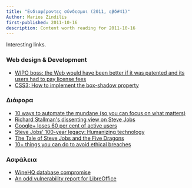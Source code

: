 ```yaml
---
title: "Ενδιαφέροντες σύνδεσμοι (2011, εβδ#41)"
Author: Marios Zindilis
first-published: 2011-10-16
description: Content worth reading for 2011-10-16
---
```


Interesting links.

<!-- read more -->

<h3>Web design & Development</h3>
<ul><li><a href="http://boingboing.net/2011/10/08/wipo-boss-the-web-would-have-been-better-if-it-was-patented-and-its-users-had-to-pay-license-fees.html">WIPO boss: the Web would have been better if it was patented and its users had to pay license fees</a></li>
<li><a href="http://www.techrepublic.com/blog/webmaster/css3-how-to-implement-the-box-shadow-property/743">CSS3: How to implement the box-shadow property</a></li>
</ul>

<h3>Διάφορα</h3>
<ul><li><a href="http://www.techrepublic.com/blog/10things/10-ways-to-automate-the-mundane-so-you-can-focus-on-what-matters/2752">10 ways to automate the mundane (so you can focus on what matters)</a></li>
<li><a href="http://latimesblogs.latimes.com/technology/2011/10/steve-jobs-stallman-dissenting-view.html">Richard Stallman's dissenting view on Steve Jobs</a></li>
<li><a href="http://www.theinquirer.net/inquirer/news/2115879/google-loses-cent-active-users">Google+ loses 60 per cent of active users</a></li>
<li><a href="http://www.techrepublic.com/blog/hiner/steve-jobs-100-year-legacy-humanizing-technology/9399">Steve Jobs' 100-year legacy: Humanizing technology</a></li>
<li><a href="http://www.techrepublic.com/blog/hiner/the-tale-of-steve-jobs-and-the-five-dragons/1890">The Tale of Steve Jobs and the Five Dragons</a></li>
<li><a href="http://www.techrepublic.com/blog/10things/10-things-you-can-do-to-avoid-ethical-breaches/2760">10+ things you can do to avoid ethical breaches</a></li>
</ul>

<h3>Ασφάλεια</h3>
<ul><li><a href="http://www.winehq.org/pipermail/wine-users/2011-October/097753.html">WineHQ database compromise</a></li>
<li><a href="http://lwn.net/Articles/461673/">An odd vulnerability report for LibreOffice</a></li>
</ul>
